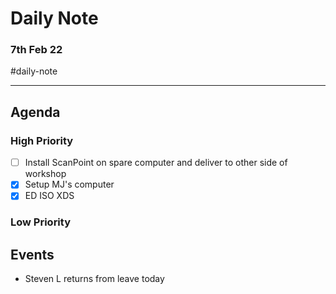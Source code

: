 # Daily Note
### 7th Feb 22

#daily-note 

---

## Agenda
### High Priority
- [ ] Install ScanPoint on spare computer and deliver to other side of workshop
- [x] Setup MJ's computer
- [x] ED ISO XDS

### Low Priority


## Events
- Steven L returns from leave today